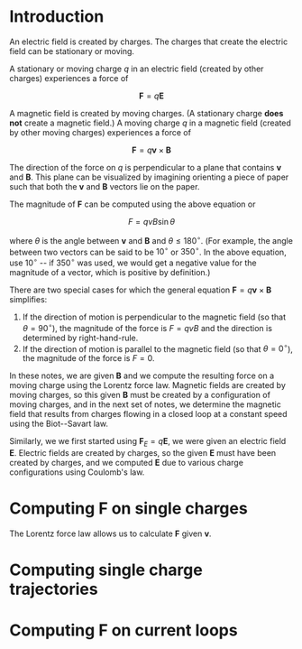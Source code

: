 # Introduction

An electric field is created by charges. The charges that create the electric field can be stationary or moving.

A stationary or moving charge $q$ in an electric field (created by other charges) experiences a force of

$$\mathbf{F} = q \mathbf{E}$$

A magnetic field is created by moving charges. (A stationary charge **does not** create a magnetic field.) A moving charge $q$ in a magnetic field (created by other moving charges) experiences a force of

$$\mathbf{F} = q \mathbf{v}\times\mathbf{B}$$

The direction of the force on $q$ is perpendicular to a plane that contains $\mathbf{v}$ and $\mathbf{B}$. This plane can be visualized by imagining orienting a piece of paper such that both the  $\mathbf{v}$ and $\mathbf{B}$ vectors lie on the paper.

The magnitude of $\mathbf{F}$ can be computed using the above equation or

$$F = qvB\sin\theta$$

where $\theta$ is the angle between $\mathbf{v}$ and $\mathbf{B}$ and $\theta \le 180^{\circ}$. (For example, the angle between two vectors can be said to be $10^{\circ}$ or $350^{\circ}$. In the above equation, use $10^{\circ}$ -- if $350^{\circ}$ was used, we would get a negative value for the magnitude of a vector, which is positive by definition.)

There are two special cases for which the general equation $\mathbf{F} = q \mathbf{v}\times\mathbf{B}$ simplifies:

1. If the direction of motion is perpendicular to the magnetic field (so that $\theta = 90^{\circ}$), the magnitude of the force is $F = qvB$ and the direction is determined by right-hand-rule.
2. If the direction of motion is parallel to the magnetic field (so that $\theta = 0^{\circ}$), the magnitude of the force is $F = 0$.

In these notes, we are given $\mathbf{B}$ and we compute the resulting force on a moving charge using the Lorentz force law. 
Magnetic fields are created by moving charges, so this given $\mathbf{B}$ must be created by a configuration of moving charges, and in the next set of notes, we determine the magnetic field that results from charges flowing in a closed loop at a constant speed using the Biot--Savart law.

Similarly, we we first started using $\mathbf{F}_E=q\mathbf{E}$, we were given an electric field $\mathbf{E}$. Electric fields are created by charges, so the given $\mathbf{E}$ must have been created by charges, and we computed $\mathbf{E}$ due to various charge configurations using Coulomb's law.

# Computing $\mathbf{F}$ on single charges

The Lorentz force law allows us to calculate $\mathbf{F}$ given $\mathbf{v}$.

# Computing single charge trajectories

# Computing $\mathbf{F}$ on current loops


